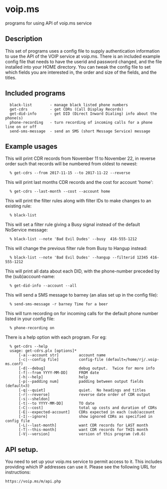 # voip.ms
programs for using API of voip.ms service

## Description
This set of programs uses a config file to supply authentication information to
use the API of the VOIP service at voip.ms.  There is an included example config
file that needs to have the userid and password changed, and the file installed
into your HOME directory.  You can tweak the config file to set which fields 
you are interested in, the order and size of the fields, and the titles.

## Included programs
      black-list        - manage black listed phone numbers
      get-cdrs          - get CDRs (Call Display Records)
      get-did-info      - get DID (Direct Inward Dialing) info about the phone(s)
      phone-recording   - turn recording of incoming calls for a phone line on or off
      send-sms-message  - send an SMS (short Message Service) message

## Example usages
This will print CDR records from November 11 to November 22, in reverse order
such that records will be numbered from oldest to newest:

      % get-cdrs --from 2017-11-15 --to 2017-11-22 --reverse

This will print last months CDR records and the cost for account 'home':

      % get-cdrs --last-month --cost --account home

This will print the filter rules along with filter IDs to make changes to an existing rule:

      % black-list

This will set a filter rule giving a Busy signal instead of the default NoService message:

      % black-list --note 'Bad Evil Dudes' --busy  416-555-1212 

This will change the previous filter rule from Busy to Hangup instead:

      % black-list --note 'Bad Evil Dudes' --hangup --filterid 12345 416-555-1212

This will print all data about each DID, with the phone-number preceded by the (sub)account-name:

      % get-did-info --account --all

This will send a SMS message to barney (an alias set up in the config file):

      % send-sms-message -r barney Time for a beer

This will turn recording on for incoming calls for the default phone number listed in your config file:

      % phone-recording on

There is a help option with each program.  For eg:

      % get-cdrs --help
      usage: get-cdrs.plx [options]*
          [-a|--account str]         account name
          [-c|--config file]         config-file (default=/home/rj/.voip-ms.conf)
          [-d|--debug]               debug output.  Twice for more info
          [-f|--from YYYY-MM-DD]     FROM date
          [-h|--help]                help
          [-p|--padding num]         padding between output fields   (default=3)
          [-q|--quiet]               quiet.  No headings and titles
          [-r|--reverse]             reverse date order of CDR output
          [-s|--sheldon]
          [-t|--to YYYY-MM-DD]       TO date
          [-C|--cost]                total up costs and duration of CDRs
          [-E|--expected-account]    CDRs expected in each (sub)account
          [-I|--ignore]              show ignored CDRs as specified in config file
          [-L|--last-month]          want CDR records for LAST month
          [-T|--this-month]          want CDR records for THIS month
          [-V|--version]             version of this program (v0.6)


## API setup.
You need to set up your voip.ms service to permit access to it.  This includes
providing which IP addresses can use it.  Please see the following URL for instructions:

    https://voip.ms/m/api.php
